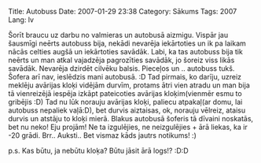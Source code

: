 Title: Autobuss
Date: 2007-01-29 23:38
Category: Sākums
Tags: 2007
Lang: lv

Šorīt braucu uz darbu no valmieras un autobusā aizmigu. Vispār jau šausmīgi neērts autobuss bija, nekādi nevarēja iekārtoties un ik pa laikam nācās celties augšā un iekārtoties savādāk. Labi, ka tas autobuss bija tik neērts un man atkal vajadzēja pagrozīties savādāk, jo šoreiz viss likās savādāk. Nevarēja dzirdēt cilvēku balsis. Pieceļos un .. autobuss tukš. Šofera arī nav, ieslēdzis mani autobusā. :D Tad pirmais, ko darīju, uzreiz meklēju avārijas kloķi vidējām durvīm, protams ātri vien atradu un man bija tā vienreizējā iespēja izkāpt pateicoties avārijas kloķim(vienmēr esmu to gribējis :D) Tad nu lūk norauju avārijas kloķi, paliecu atpakaļ(ar domu, lai autobuss nepaliek vaļā:D), bet durvis aiztaisas, ok, norauju vēlreiz, ataisu durvis un atstāju to kloķi mierā. Blakus autobusā šoferis tā dīvaini noskatās, bet nu neko! Eju projām! Ne ta izgulējies, ne neizgulējies + ārā liekas, ka ir -20 grādi. Brr.. Auksti.. Bet vismaz kāds jautrs notikums! :)

p.s. Kas būtu, ja nebūtu kloķa? Būtu jāsit ārā logs!? :D:D
